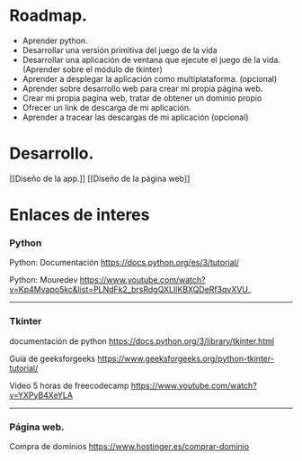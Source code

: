 # Roadmap.

+ Aprender python.
+ Desarrollar una versión primitiva del juego de la vida
+ Desarrollar una aplicación de ventana que ejecute el juego de la vida. (Aprender sobre el módulo de tkinter)
+ Aprender a desplegar la aplicación como multiplataforma. (opcional)
+ Aprender sobre desarrollo web para crear mi propia página web.
+ Crear mi propia pagina web, tratar de obtener un dominio propio
+ Ofrecer un link de descarga de mi aplicación.
+ Aprender a tracear las descargas de mi aplicación (opcional)
# Desarrollo.
[[Diseño de la app.]]
[[Diseño de la página web]]

# Enlaces de interes
### Python
Python: Documentación
https://docs.python.org/es/3/tutorial/

Python: Mouredev
https://www.youtube.com/watch?v=Kp4Mvapo5kc&list=PLNdFk2_brsRdgQXLIlKBXQDeRf3qvXVU_

___
### Tkinter
documentación de python
https://docs.python.org/3/library/tkinter.html

Guía de geeksforgeeks
https://www.geeksforgeeks.org/python-tkinter-tutorial/

Video 5 horas de freecodecamp
https://www.youtube.com/watch?v=YXPyB4XeYLA

___
### Página web.
Compra de dominios
https://www.hostinger.es/comprar-dominio

